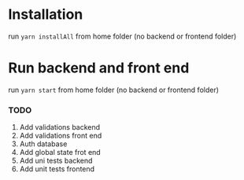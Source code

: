 # Installation

run `yarn installAll` from home folder (no backend or frontend folder)

# Run backend and front end

run `yarn start` from home folder (no backend or frontend folder)

### TODO

1. Add validations backend
2. Add validations front end
3. Auth database
4. Add global state frot end
5. Add uni tests backend
6. Add unit tests frontend
